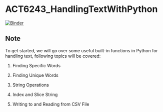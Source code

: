 # ACT6243_HandlingTextWithPython  

[![Binder](https://mybinder.org/badge_logo.svg)](https://mybinder.org/v2/gh/jasoncao11/ACT6243_HandlingTextWithPython/master)  

## Note
To get started, we will go over some useful built-in functions in Python for handling text, following topics will be covered:

1. Finding Specific Words  

2. Finding Unique Words  

3. String Operations  

4. Index and Slice String  

5. Writing to and Reading from CSV File  
